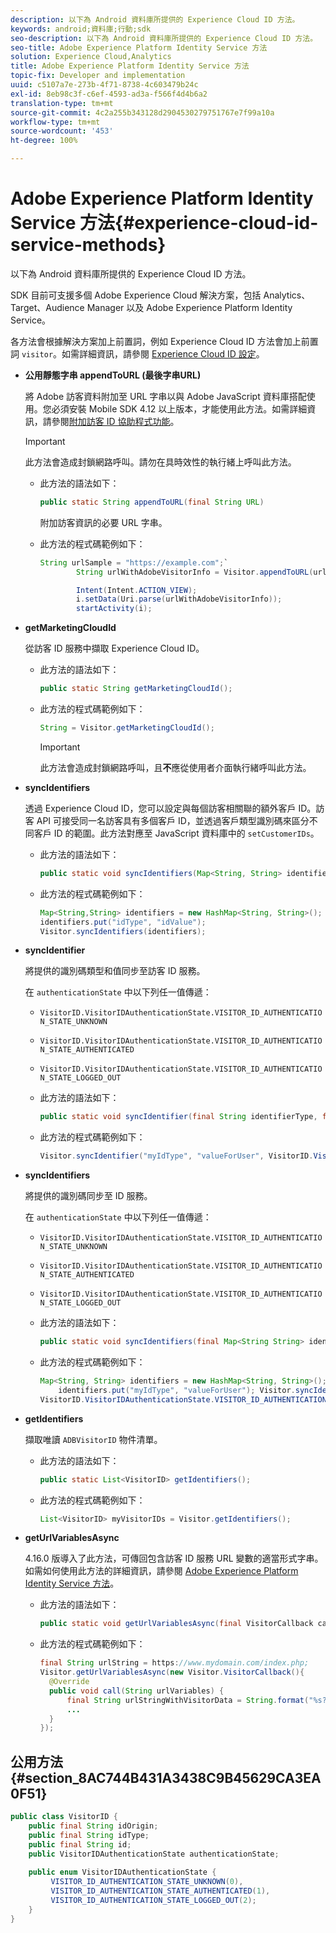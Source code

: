 ```yaml
---
description: 以下為 Android 資料庫所提供的 Experience Cloud ID 方法。
keywords: android;資料庫;行動;sdk
seo-description: 以下為 Android 資料庫所提供的 Experience Cloud ID 方法。
seo-title: Adobe Experience Platform Identity Service 方法
solution: Experience Cloud,Analytics
title: Adobe Experience Platform Identity Service 方法
topic-fix: Developer and implementation
uuid: c5107a7e-273b-4f71-8738-4c603479b24c
exl-id: 8eb98c3f-c6ef-4593-ad3a-f566f4d4b6a2
translation-type: tm+mt
source-git-commit: 4c2a255b343128d2904530279751767e7f99a10a
workflow-type: tm+mt
source-wordcount: '453'
ht-degree: 100%

---
```


# Adobe Experience Platform Identity Service 方法{#experience-cloud-id-service-methods}

以下為 Android 資料庫所提供的 Experience Cloud ID 方法。

SDK 目前可支援多個 Adobe Experience Cloud 解決方案，包括 Analytics、Target、Audience Manager 以及 Adobe Experience Platform Identity Service。

各方法會根據解決方案加上前置詞，例如 Experience Cloud ID 方法會加上前置詞 `visitor`。如需詳細資訊，請參閱 [Experience Cloud ID 設定](/help/android/c-marketing-cloud/mcvid.md)。

* **公用靜態字串 appendToURL (最後字串URL)**

   將 Adobe 訪客資料附加至 URL 字串以與 Adobe JavaScript 資料庫搭配使用。您必須安裝 Mobile SDK 4.12 以上版本，才能使用此方法。如需詳細資訊，請參閱[附加訪客 ID 協助程式功能](https://docs.adobe.com/content/help/zh-Hant/id-service/using/id-service-api/methods/appendvisitorid.html)。

   >[!IMPORTANT]
   >
   >此方法會造成封鎖網路呼叫。請勿在具時效性的執行緒上呼叫此方法。

   * 此方法的語法如下：

      ```java
      public static String appendToURL(final String URL) 
      ```

      附加訪客資訊的必要 URL 字串。

   * 此方法的程式碼範例如下：

      ```java
      String urlSample = "https://example.com";`
              String urlWithAdobeVisitorInfo = Visitor.appendToURL(urlSample);
      
              Intent(Intent.ACTION_VIEW);
              i.setData(Uri.parse(urlWithAdobeVisitorInfo));
              startActivity(i);
      ```

* **getMarketingCloudId**

   從訪客 ID 服務中擷取 Experience Cloud ID。

   * 此方法的語法如下：

      ```java
      public static String getMarketingCloudId(); 
      ```

   * 此方法的程式碼範例如下：

      ```java
      String = Visitor.getMarketingCloudId();
      ```

      >[!IMPORTANT]
      >
      >此方法會造成封鎖網路呼叫，且&#x200B;**不**&#x200B;應從使用者介面執行緒呼叫此方法。

* **syncIdentifiers**

   透過 Experience Cloud ID，您可以設定與每個訪客相關聯的額外客戶 ID。訪客 API 可接受同一名訪客具有多個客戶 ID，並透過客戶類型識別碼來區分不同客戶 ID 的範圍。此方法對應至 JavaScript 資料庫中的 `setCustomerIDs`。

   * 此方法的語法如下：

      ```java
      public static void syncIdentifiers(Map<String, String> identifiers); 
      ```

   * 此方法的程式碼範例如下：

      ```java
      Map<String,String> identifiers = new HashMap<String, String>();
      identifiers.put("idType", "idValue");
      Visitor.syncIdentifiers(identifiers);
      ```

* **syncIdentifier**

   將提供的識別碼類型和值同步至訪客 ID 服務。

   在 `authenticationState` 中以下列任一值傳遞：

   * `VisitorID.VisitorIDAuthenticationState.VISITOR_ID_AUTHENTICATION_STATE_UNKNOWN`
   * `VisitorID.VisitorIDAuthenticationState.VISITOR_ID_AUTHENTICATION_STATE_AUTHENTICATED`
   * `VisitorID.VisitorIDAuthenticationState.VISITOR_ID_AUTHENTICATION_STATE_LOGGED_OUT`

   * 此方法的語法如下：

      ```java
      public static void syncIdentifier(final String identifierType, final String identifier, final VisitorID.VisitorIDAuthenticationState authenticationState);
      ```

   * 此方法的程式碼範例如下：

      ```java
      Visitor.syncIdentifier("myIdType", "valueForUser", VisitorID.VisitorIDAuthenticationState.VISITOR_ID_AUTHENTICATION_STATE_LOGGED_OUT);
      ```

* **syncIdentifiers**

   將提供的識別碼同步至 ID 服務。

   在 `authenticationState` 中以下列任一值傳遞：
   * `VisitorID.VisitorIDAuthenticationState.VISITOR_ID_AUTHENTICATION_STATE_UNKNOWN`
   * `VisitorID.VisitorIDAuthenticationState.VISITOR_ID_AUTHENTICATION_STATE_AUTHENTICATED`
   * `VisitorID.VisitorIDAuthenticationState.VISITOR_ID_AUTHENTICATION_STATE_LOGGED_OUT`

   * 此方法的語法如下：

      ```java
      public static void syncIdentifiers(final Map<String String> identifiers, final VisitorID.VisitorIDAuthenticationState authenticationState);
      ```

   * 此方法的程式碼範例如下：

      ```java
      Map<String, String> identifiers = new HashMap<String, String>();
          identifiers.put("myIdType", "valueForUser"); Visitor.syncIdentifiers(identifiers,
      VisitorID.VisitorIDAuthenticationState.VISITOR_ID_AUTHENTICATION_STATE_AUTHENTICATED); 
      ```

* **getIdentifiers**

   擷取唯讀 `ADBVisitorID` 物件清單。

   * 此方法的語法如下：

      ```java
      public static List<VisitorID> getIdentifiers(); 
      ```

   * 此方法的程式碼範例如下：

      ```java
      List<VisitorID> myVisitorIDs = Visitor.getIdentifiers(); 
      ```

* **getUrlVariablesAsync**

   4.16.0 版導入了此方法，可傳回包含訪客 ID 服務 URL 變數的適當形式字串。如需如何使用此方法的詳細資訊，請參閱 [Adobe Experience Platform Identity Service 方法](/help/android/reference/hybrid-app.md)。

   * 此方法的語法如下：

      ```java
      public static void getUrlVariablesAsync(final VisitorCallback callback);
      ```

   * 此方法的程式碼範例如下：

      ```java
      final String urlString = https://www.mydomain.com/index.php; 
      Visitor.getUrlVariablesAsync(new Visitor.VisitorCallback(){ 
        @Override 
        public void call(String urlVariables) { 
            final String urlStringWithVisitorData = String.format("%s?%s", urlString, urlVariables); 
            ...
        } 
      });
      ```

## 公用方法 {#section_8AC744B431A3438C9B45629CA3EA0F51}

```java
public class VisitorID { 
    public final String idOrigin; 
    public final String idType; 
    public final String id; 
    public VisitorIDAuthenticationState authenticationState; 
 
    public enum VisitorIDAuthenticationState { 
         VISITOR_ID_AUTHENTICATION_STATE_UNKNOWN(0), 
         VISITOR_ID_AUTHENTICATION_STATE_AUTHENTICATED(1), 
         VISITOR_ID_AUTHENTICATION_STATE_LOGGED_OUT(2); 
    } 
}
```

